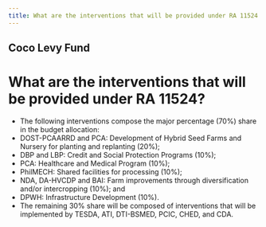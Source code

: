 ```yaml
---
title: What are the interventions that will be provided under RA 11524
---
```


## Coco Levy Fund

# What are the interventions that will be provided under RA 11524?


 - The following interventions compose the major percentage (70%) share in the budget allocation: 
 - DOST-PCAARRD and PCA: Development of Hybrid Seed Farms and Nursery for planting and replanting (20%);
 - DBP and LBP: Credit and Social Protection Programs (10%);
 - PCA: Healthcare and Medical Program (10%);
 - PhilMECH: Shared facilities for processing (10%);
 - NDA, DA-HVCDP and BAI: Farm improvements through diversification and/or intercropping (10%); and
 - DPWH: Infrastructure Development (10%).
 - The remaining 30% share will be composed of interventions that will be implemented by TESDA, ATI, DTI-BSMED, PCIC, CHED, and CDA.
